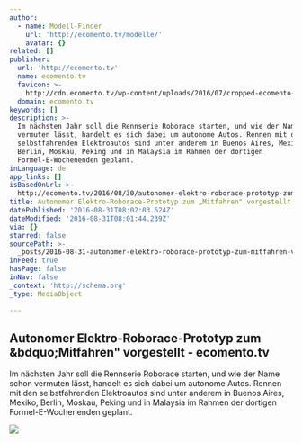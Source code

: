 ```yaml
---
author:
  - name: Modell-Finder
    url: 'http://ecomento.tv/modelle/'
    avatar: {}
related: []
publisher:
  url: 'http://ecomento.tv'
  name: ecomento.tv
  favicon: >-
    http://cdn.ecomento.tv/wp-content/uploads/2016/07/cropped-ecomento-Logo-Icon-5.0-600-w-b-192x192.png
  domain: ecomento.tv
keywords: []
description: >-
  Im nächsten Jahr soll die Rennserie Roborace starten, und wie der Name schon
  vermuten lässt, handelt es sich dabei um autonome Autos. Rennen mit den
  selbstfahrenden Elektroautos sind unter anderem in Buenos Aires, Mexiko,
  Berlin, Moskau, Peking und in Malaysia im Rahmen der dortigen
  Formel-E-Wochenenden geplant.
inLanguage: de
app_links: []
isBasedOnUrl: >-
  http://ecomento.tv/2016/08/30/autonomer-elektro-roborace-prototyp-zum-mitfahren-vorgestellt-videos/
title: Autonomer Elektro-Roborace-Prototyp zum „Mitfahren" vorgestellt - ecomento.tv
datePublished: '2016-08-31T08:02:03.624Z'
dateModified: '2016-08-31T08:01:44.239Z'
via: {}
starred: false
sourcePath: >-
  _posts/2016-08-31-autonomer-elektro-roborace-prototyp-zum-mitfahren-vorgeste.md
inFeed: true
hasPage: false
inNav: false
_context: 'http://schema.org'
_type: MediaObject

---
```

<article style=""><h1>Autonomer Elektro-Roborace-Prototyp zum &amp;bdquo;Mitfahren" vorgestellt - ecomento.tv</h1><p>Im nächsten Jahr soll die Rennserie Roborace starten, und wie der Name schon vermuten lässt, handelt es sich dabei um autonome Autos. Rennen mit den selbstfahrenden Elektroautos sind unter anderem in Buenos Aires, Mexiko, Berlin, Moskau, Peking und in Malaysia im Rahmen der dortigen Formel-E-Wochenenden geplant.</p><img src="http://cdn.ecomento.tv/wp-content/uploads/2016/08/Formel-E-Devbot-Roborace.jpg" /></article>